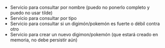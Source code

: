 * Servicio para consultar por nombre (puedo no ponerlo completo y puedo no usar tilde)
* Servicio para consultar por tipo
* Servicio para consultar si un digimón/pokemón es fuerte o débil contra otro
* Servicio para crear un nuevo digimon/pokemón (que estará creado en memoria, no debe persistir aún)

